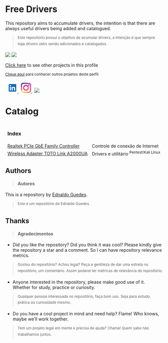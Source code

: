 <h1>Free Drivers</h1>

<div class="production" align="left">
  <p>This repository aims to accumulate drivers, the intention is that there are always useful drivers being added and catalogued.</p>

> <sup>Este repositório possui o objetivo de acumular drivers, a intenção é que sempre haja drivers utéis sendo adicionados e catalogados.</sup>
</div>

<div class="metrics" align="left">
  <img src="https://img.shields.io/github/repo-size/edcaetanoguedes/free-drivers?style=for-the-badge" />
  <img src="https://img.shields.io/github/languages/count/edcaetanoguedes/free-drivers?style=for-the-badge" />
</div>

<div class="author">
  <p><a href="https://github.com/edcaetanoguedes">Click here</a> to see other projects in this profile</p>
  <p><sup><a href="https://github.com/edcaetanoguedes">Clique aqui</a> para conhecer outros projetos deste perfil</sup></p>
</div>

<div class="social" align="left">
  <img width="3px" alt="" />
  <a href="https://www.linkedin.com/in/ednaldocaetanoguedes">
    <img src="./icons/linkedin-svgrepo-com.svg" height="32px" alt="Linkedin" />
  </a>
  <img width="3px" alt="" />
  <a href="https://www.instagram.com/ednaldocaetanoguedes">
    <img src="./icons/instagram-svgrepo-com.svg" height="32px" alt="Instagram" />
  </a>
  <img width="3px" alt="" />
  <img src="https://visitor-badge.laobi.icu/badge?page_id=free-drivers" />
</div>


# Catalog
<table>
    <thead>
        <td colspan="4"><h3>Index</h3></td>
      </tr>
    <thead>
        <td>
          <a href=".tree/main/Realtek PCIe GBE Family Controller - Install_Win11_Win10_10073_08132024_12202024/">Realtek PCIe GbE Family Controller
        </td>
        <td>Controle de conexão de Internet</td>
      </tr>
      <tr>
        <td>
          <a href="./TOTO%20Link%20-%20A2000UA/README.md">Wireless Adapter TOTO Link A2000UA</a>
        </td>
        <td>Drivers e utilitário <sup>Pentest/Kali Linux</sup></td>
      </tr>
</table>

## Authors
> #### Autores

This is a repository by [Ednaldo Guedes](https://github.com/edcaetanoguedes).
> <sup>Este é um repositório de Ednaldo Guedes.</sup>

## Thanks
> #### Agradecimentos

- Did you like the repository? Did you think it was cool? Please kindly give the repository a star and a comment. So I can have
repository relevance metrics.
> <sup>Gostou do repositório? Achou legal? Peça a gentileza de dar uma estrela no repositório, um comentário. Assim poderei ter
métricas de relevância do repositório.</sup>

- Anyone interested in the repository, please make good use of it. Whether for study, practice or curiosity.
> <sup>Qualquer pessoa interessada no repositório, faça bom uso. Seja para estudo, prática ou curiosidade mesmo.</sup>

- Do you have a cool project in mind and need help? Flame! Who knows, maybe we’ll work together.
> <sup>Tem um projeto legal em mente e precisa de ajuda? Chama! Quem sabe não trabalhamos juntos.</sup>